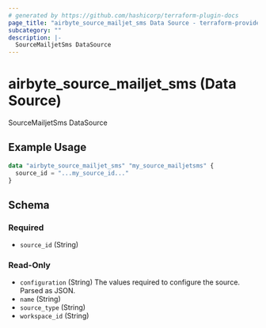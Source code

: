 ```yaml
---
# generated by https://github.com/hashicorp/terraform-plugin-docs
page_title: "airbyte_source_mailjet_sms Data Source - terraform-provider-airbyte"
subcategory: ""
description: |-
  SourceMailjetSms DataSource
---
```


# airbyte_source_mailjet_sms (Data Source)

SourceMailjetSms DataSource

## Example Usage

```terraform
data "airbyte_source_mailjet_sms" "my_source_mailjetsms" {
  source_id = "...my_source_id..."
}
```

<!-- schema generated by tfplugindocs -->
## Schema

### Required

- `source_id` (String)

### Read-Only

- `configuration` (String) The values required to configure the source. Parsed as JSON.
- `name` (String)
- `source_type` (String)
- `workspace_id` (String)



